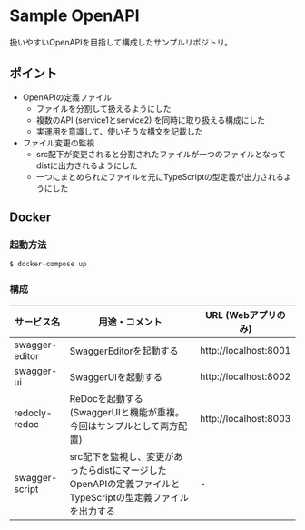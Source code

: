 # Sample OpenAPI

扱いやすいOpenAPIを目指して構成したサンプルリポジトリ。

## ポイント

- OpenAPIの定義ファイル
  - ファイルを分割して扱えるようにした
  - 複数のAPI (service1とservice2) を同時に取り扱える構成にした
  - 実運用を意識して、使いそうな構文を記載した
- ファイル変更の監視
  - src配下が変更されると分割されたファイルが一つのファイルとなってdistに出力されるようにした
  - 一つにまとめられたファイルを元にTypeScriptの型定義が出力されるようにした

## Docker

### 起動方法

```sh
$ docker-compose up
```

### 構成

|サービス名|用途・コメント|URL (Webアプリのみ)|
|--|--|--|
|swagger-editor|SwaggerEditorを起動する|http://localhost:8001|
|swagger-ui|SwaggerUIを起動する|http://localhost:8002|
|redocly-redoc|ReDocを起動する (SwaggerUIと機能が重複。今回はサンプルとして両方配置)|http://localhost:8003|
|swagger-script|src配下を監視し、変更があったらdistにマージしたOpenAPIの定義ファイルとTypeScriptの型定義ファイルを出力する|-|

